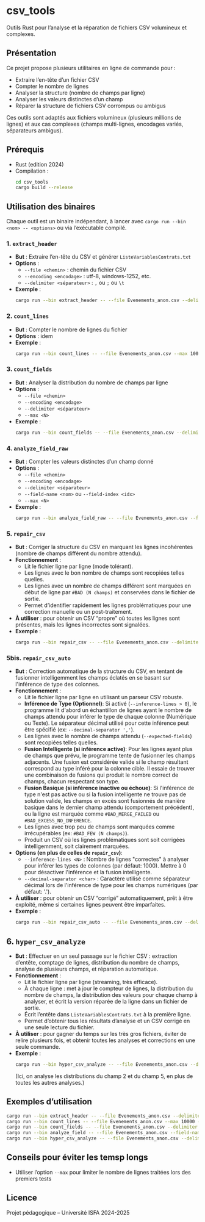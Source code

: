 # csv_tools

Outils Rust pour l’analyse et la réparation de fichiers CSV volumineux et complexes.

## Présentation

Ce projet propose plusieurs utilitaires en ligne de commande pour :
- Extraire l’en-tête d’un fichier CSV
- Compter le nombre de lignes
- Analyser la structure (nombre de champs par ligne)
- Analyser les valeurs distinctes d’un champ
- Réparer la structure de fichiers CSV corrompus ou ambigus

Ces outils sont adaptés aux fichiers volumineux (plusieurs millions de lignes) et aux cas complexes (champs multi-lignes, encodages variés, séparateurs ambigus).

## Prérequis

- Rust (edition 2024)
- Compilation :  
  ```sh
  cd csv_tools
  cargo build --release
  ```

## Utilisation des binaires

Chaque outil est un binaire indépendant, à lancer avec `cargo run --bin <nom> -- <options>` ou via l’exécutable compilé.

### 1. `extract_header`
- **But** : Extraire l’en-tête du CSV et générer `ListeVariablesContrats.txt`
- **Options** :
  - `--file <chemin>` : chemin du fichier CSV
  - `--encoding <encodage>` : utf-8, windows-1252, etc.
  - `--delimiter <séparateur>` : `,` ou `;` ou `\t`
- **Exemple** :
  ```sh
  cargo run --bin extract_header -- --file Evenements_anon.csv --delimiter ','
  ```

### 2. `count_lines`
- **But** : Compter le nombre de lignes du fichier
- **Options** : idem
- **Exemple** :
  ```sh
  cargo run --bin count_lines -- --file Evenements_anon.csv --max 10000 --delimiter ','
  ```

### 3. `count_fields` 
- **But** : Analyser la distribution du nombre de champs par ligne
- **Options** :
  - `--file <chemin>`
  - `--encoding <encodage>`
  - `--delimiter <séparateur>`
  - `--max <N>`
- **Exemple** :
  ```sh
  cargo run --bin count_fields -- --file Evenements_anon.csv --delimiter ',' --max 1000
  ```

### 4. `analyze_field_raw`
- **But** : Compter les valeurs distinctes d’un champ donné
- **Options** :
  - `--file <chemin>`
  - `--encoding <encodage>`
  - `--delimiter <séparateur>`
  - `--field-name <nom>` ou `--field-index <idx>`
  - `--max <N>`
- **Exemple** :
  ```sh
  cargo run --bin analyze_field_raw -- --file Evenements_anon.csv --field-index 2 --max 1000 --delimiter ','
  ```

### 5. `repair_csv`
- **But** : Corriger la structure du CSV en marquant les lignes incohérentes (nombre de champs différent du nombre attendu).
- **Fonctionnement** : 
  - Lit le fichier ligne par ligne (mode tolérant).
  - Les lignes avec le bon nombre de champs sont recopiées telles quelles.
  - Les lignes avec un nombre de champs différent sont marquées en début de ligne par `#BAD (N champs)` et conservées dans le fichier de sortie.
  - Permet d’identifier rapidement les lignes problématiques pour une correction manuelle ou un post-traitement.
- **À utiliser** : pour obtenir un CSV “propre” où toutes les lignes sont présentes, mais les lignes incorrectes sont signalées.
- **Exemple** :
  ```sh
  cargo run --bin repair_csv -- --file Evenements_anon.csv --delimiter ',' --output Evenements_anon_corrected.csv --expected-fields 93 --max 100000
  ```

### 5bis. `repair_csv_auto`
- **But** : Correction automatique de la structure du CSV, en tentant de fusionner intelligemment les champs éclatés en se basant sur l'inférence de type des colonnes.
- **Fonctionnement** :
  - Lit le fichier ligne par ligne en utilisant un parseur CSV robuste.
  - **Inférence de Type (Optionnel)**: Si activé (`--inference-lines > 0`), le programme lit d'abord un échantillon de lignes ayant le nombre de champs attendu pour inférer le type de chaque colonne (Numérique ou Texte). Le séparateur décimal utilisé pour cette inférence peut être spécifié (ex: `--decimal-separator ','`).
  - Les lignes avec le nombre de champs attendu (`--expected-fields`) sont recopiées telles quelles.
  - **Fusion Intelligente (si inférence active)**: Pour les lignes ayant plus de champs que prévu, le programme tente de fusionner les champs adjacents. Une fusion est considérée valide si le champ résultant correspond au type inféré pour la colonne cible. Il essaie de trouver une combinaison de fusions qui produit le nombre correct de champs, chacun respectant son type.
  - **Fusion Basique (si inférence inactive ou échoue)**: Si l'inférence de type n'est pas active ou si la fusion intelligente ne trouve pas de solution valide, les champs en excès sont fusionnés de manière basique dans le dernier champ attendu (comportement précédent), ou la ligne est marquée comme `#BAD_MERGE_FAILED` ou `#BAD_EXCESS_NO_INFERENCE`.
  - Les lignes avec trop peu de champs sont marquées comme irrécupérables (ex: `#BAD_FEW (N champs)`).
  - Produit un CSV où les lignes problématiques sont soit corrigées intelligemment, soit clairement marquées.
- **Options (en plus de celles de `repair_csv`)**:
  - `--inference-lines <N>` : Nombre de lignes "correctes" à analyser pour inférer les types de colonnes (par défaut: 1000). Mettre à 0 pour désactiver l'inférence et la fusion intelligente.
  - `--decimal-separator <char>` : Caractère utilisé comme séparateur décimal lors de l'inférence de type pour les champs numériques (par défaut: '.').
- **À utiliser** : pour obtenir un CSV “corrigé” automatiquement, prêt à être exploité, même si certaines lignes peuvent être imparfaites.
- **Exemple** :
  ```sh
  cargo run --bin repair_csv_auto -- --file Evenements_anon.csv --delimiter ',' --output Evenements_anon_corrected_auto.csv --expected-fields 93 --max 100000 --inference-lines 5000 --decimal-separator ','
  ```

## 6. `hyper_csv_analyze`
- **But** : Effectuer en un seul passage sur le fichier CSV : extraction d’entête, comptage de lignes, distribution du nombre de champs, analyse de plusieurs champs, et réparation automatique.
- **Fonctionnement** :
  - Lit le fichier ligne par ligne (streaming, très efficace).
  - À chaque ligne : met à jour le compteur de lignes, la distribution du nombre de champs, la distribution des valeurs pour chaque champ à analyser, et écrit la version réparée de la ligne dans un fichier de sortie.
  - Écrit l’entête dans `ListeVariablesContrats.txt` à la première ligne.
  - Permet d’obtenir tous les résultats d’analyse et un CSV corrigé en une seule lecture du fichier.
- **À utiliser** : pour gagner du temps sur les très gros fichiers, éviter de relire plusieurs fois, et obtenir toutes les analyses et corrections en une seule commande.
- **Exemple** :
  ```sh
  cargo run --bin hyper_csv_analyze -- --file Evenements_anon.csv --delimiter ',' --expected-fields 93 --analyze-fields 2,5 --output Evenements_anon_hyper_corrected.csv --max 100000
  ```
  (Ici, on analyse les distributions du champ 2 et du champ 5, en plus de toutes les autres analyses.)

## Exemples d’utilisation

```sh
cargo run --bin extract_header -- --file Evenements_anon.csv --delimiter ','
cargo run --bin count_lines -- --file Evenements_anon.csv --max 10000 --delimiter ','
cargo run --bin count_fields -- --file Evenements_anon.csv --delimiter ',' --max 100000
cargo run --bin analyze_field -- --file Evenements_anon.csv --field-name "TYPE_EVENEMENT" --max 50000 --delimiter ','
cargo run --bin hyper_csv_analyze -- --file Evenements_anon.csv --delimiter ',' --expected-fields 93 --analyze-fields 2,5 --output Evenements_anon_hyper_corrected.csv --max 100000
```

## Conseils pour éviter les temsp longs

- Utiliser l’option `--max` pour limiter le nombre de lignes traitées lors des premiers tests





## Licence

Projet pédagogique – Université ISFA 2024-2025